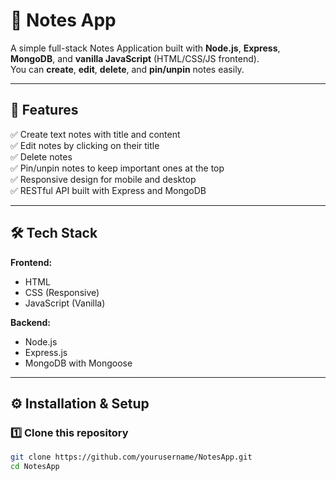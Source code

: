 # 📝 Notes App

A simple full-stack Notes Application built with **Node.js**, **Express**, **MongoDB**, and **vanilla JavaScript** (HTML/CSS/JS frontend).  
You can **create**, **edit**, **delete**, and **pin/unpin** notes easily.

---

## 🚀 Features

✅ Create text notes with title and content  
✅ Edit notes by clicking on their title  
✅ Delete notes  
✅ Pin/unpin notes to keep important ones at the top  
✅ Responsive design for mobile and desktop  
✅ RESTful API built with Express and MongoDB  

---

## 🛠️ Tech Stack

**Frontend:**  
- HTML  
- CSS (Responsive)  
- JavaScript (Vanilla)

**Backend:**  
- Node.js  
- Express.js  
- MongoDB with Mongoose  

---

## ⚙️ Installation & Setup

### 1️⃣ Clone this repository
```bash
git clone https://github.com/yourusername/NotesApp.git
cd NotesApp
